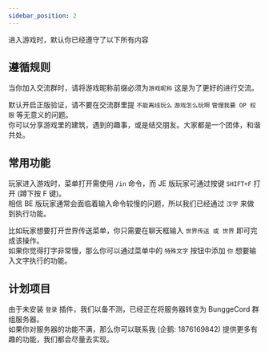 ```yaml
---
sidebar_position: 2
---
```


进入游戏时，默认你已经遵守了以下所有内容

## 遵循规则

当你加入交流群时，请将游戏昵称前缀必须为`游戏昵称` 这是为了更好的进行交流。 

默认开启正版验证，请不要在交流群里提 `不能离线玩么` `游戏怎么玩啊` `管理我要 OP 权限` 等无意义的问题。  
你可以分享游戏里的建筑，遇到的趣事，或是结交朋友。大家都是一个团体，和谐共处。

## 常用功能

玩家进入游戏时，菜单打开需使用 `/in` 命令，而 JE 版玩家可通过按键 `SHIFT+F` 打开 (蹲下按 F 键)。  
相信 BE 版玩家通常会面临着输入命令较慢的问题，所以我们已经通过 `汉字` 来做到执行功能。

比如玩家想要打开世界传送菜单，你只需要在聊天框输入 `世界传送 或 世界` 即可完成该操作。  
如果你觉得打字非常慢，那么你可以通过菜单中的 `特殊文字` 按钮中添加 `你` 想要输入文字执行的功能。

## 计划项目

由于未安装 `登录` 插件，我们以备不测，已经正在将服务器转变为 BunggeCord 群组服务器。  
如果你对服务器的功能不满，那么你可以联系我 (企鹅: 1876169842) 提供更多有趣的功能，我们都会尽量去实现。
